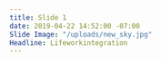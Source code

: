 ```yaml
---
title: Slide 1
date: 2019-04-22 14:52:00 -07:00
Slide Image: "/uploads/new_sky.jpg"
Headline: Lifeworkintegration
---
```


